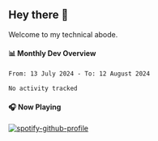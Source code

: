 ## Hey there 👋

Welcome to my technical abode.

#### 📊 Monthly Dev Overview
<!--START_SECTION:waka-->

```txt
From: 13 July 2024 - To: 12 August 2024

No activity tracked
```

<!--END_SECTION:waka-->

#### 🎧 Now Playing

[![spotify-github-profile](https://spotify-github-profile.vercel.app/api/view?uid=james2mid&cover_image=true&theme=natemoo-re)](https://open.spotify.com/user/james2mid?si=2b3baf2b09cb499e)
